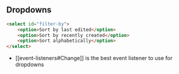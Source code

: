## Dropdowns
```html
<select id="filter-by">
	<option>Sort by last edited</option>
	<option>Sort by recently created</option>
	<option>Sort alphabetically</option>
</select>
```
- [[event-listeners#Change]]  is the best event listener to use for dropdowns